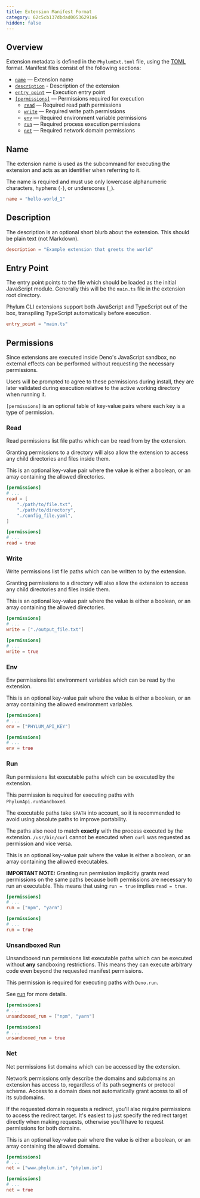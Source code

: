```yaml
---
title: Extension Manifest Format
category: 62c5cb137dbdad00536291a6
hidden: false
---
```


## Overview

Extension metadata is defined in the `PhylumExt.toml` file, using the [TOML]
format. Manifest files consist of the following sections:

- [`name`] — Extension name
- [`description`] - Description of the extension
- [`entry_point`] — Execution entry point
- [`[permissions]`][perms] — Permissions required for execution
  - [`read`][read] — Required read path permissions
  - [`write`][write] — Required write path permissions
  - [`env`][env] — Required environment variable permissions
  - [`run`][run] — Required process execution permissions
  - [`net`][net] — Required network domain permissions

[TOML]: https://toml.io
[`name`]: https://docs.phylum.io/docs/extension_manifest#name
[`description`]: https://docs.phylum.io/docs/extension_manifest#description
[`entry_point`]: https://docs.phylum.io/docs/extension_manifest#entry-point
[perms]: https://docs.phylum.io/docs/extension_manifest#permissions
[read]: https://docs.phylum.io/docs/extension_manifest#read
[write]: https://docs.phylum.io/docs/extension_manifest#write
[env]: https://docs.phylum.io/docs/extension_manifest#env
[run]: https://docs.phylum.io/docs/extension_manifest#run
[unsandboxed_run]: https://docs.phylum.io/docs/extension_manifest#unsandboxed-run
[net]: https://docs.phylum.io/docs/extension_manifest#net

## Name

The extension name is used as the subcommand for executing the extension and
acts as an identifier when referring to it.

The name is required and must use only lowercase alphanumeric characters,
hyphens (`-`), or underscores (`_`).

```toml
name = "hello-world_1"
```

## Description

The description is an optional short blurb about the extension. This should be
plain text (not Markdown).

```toml
description = "Example extension that greets the world"
```

## Entry Point

The entry point points to the file which should be loaded as the initial
JavaScript module. Generally this will be the `main.ts` file in the extension
root directory.

Phylum CLI extensions support both JavaScript and TypeScript out of the box,
transpiling TypeScript automatically before execution.

```toml
entry_point = "main.ts"
```

## Permissions

Since extensions are executed inside Deno's JavaScript sandbox, no external
effects can be performed without requesting the necessary permissions.

Users will be prompted to agree to these permissions during install, they are
later validated during execution relative to the active working directory when
running it.

`[permissions]` is an optional table of key-value pairs where each key is a type
of permission.

### Read

Read permissions list file paths which can be read from by the extension.

Granting permissions to a directory will also allow the extension to access any
child directories and files inside them.

This is an optional key-value pair where the value is either a boolean, or an
array containing the allowed directories.

```toml
[permissions]
# ...
read = [
    "./path/to/file.txt",
    "./path/to/directory",
    "./config_file.yaml",
]
```

```toml
[permissions]
# ...
read = true
```

### Write

Write permissions list file paths which can be written to by the extension.

Granting permissions to a directory will also allow the extension to access any
child directories and files inside them.

This is an optional key-value pair where the value is either a boolean, or an
array containing the allowed directories.

```toml
[permissions]
# ...
write = ["./output_file.txt"]
```

```toml
[permissions]
# ...
write = true
```

### Env

Env permissions list environment variables which can be read by the extension.

This is an optional key-value pair where the value is either a boolean, or an
array containing the allowed environment variables.

```toml
[permissions]
# ...
env = ["PHYLUM_API_KEY"]
```

```toml
[permissions]
# ...
env = true
```

### Run

Run permissions list executable paths which can be executed by the extension.

This permission is required for executing paths with `PhylumApi.runSandboxed`.

The executable paths take `$PATH` into account, so it is recommended to avoid
using absolute paths to improve portability.

The paths also need to match **exactly** with the process executed by the
extension. `/usr/bin/curl` cannot be executed when `curl` was requested as
permission and vice versa.

This is an optional key-value pair where the value is either a boolean, or an
array containing the allowed executables.

**IMPORTANT NOTE:** Granting run permission implicitly grants read permissions
on the same paths because both permissions are necessary to run an executable.
This means that using `run = true` implies `read = true`.

```toml
[permissions]
# ...
run = ["npm", "yarn"]
```

```toml
[permissions]
# ...
run = true
```

### Unsandboxed Run

Unsandboxed run permissions list executable paths which can be executed without
**any** sandboxing restrictions. This means they can execute arbitrary code even
beyond the requested manifest permissions.

This permission is required for executing paths with `Deno.run`.

See [run](#run) for more details.

```toml
[permissions]
# ...
unsandboxed_run = ["npm", "yarn"]
```

```toml
[permissions]
# ...
unsandboxed_run = true
```

### Net

Net permissions list domains which can be accessed by the extension.

Network permissions only describe the domains and subdomains an extension has
access to, regardless of its path segments or protocol scheme. Access to a
domain does not automatically grant access to all of its subdomains.

If the requested domain requests a redirect, you'll also require permissions to
access the redirect target. It's easiest to just specify the redirect target
directly when making requests, otherwise you'll have to request permissions for
both domains.

This is an optional key-value pair where the value is either a boolean, or an
array containing the allowed domains.

```toml
[permissions]
# ...
net = ["www.phylum.io", "phylum.io"]
```

```toml
[permissions]
# ...
net = true
```
